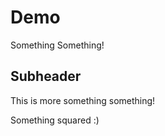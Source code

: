 # Demo

Something Something!

## Subheader

This is more something something!

Something squared :)
